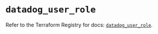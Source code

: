 # `datadog_user_role`

Refer to the Terraform Registry for docs: [`datadog_user_role`](https://registry.terraform.io/providers/datadog/datadog/3.63.0/docs/resources/user_role).
